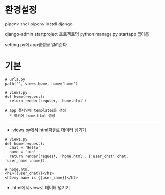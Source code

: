 # 환경설정

pipenv shell
pipenv install django

django-admin startproject 프로젝트명
python manage.py startapp 앱이름

setting.py에 app생성을 알려준다

# 기본

```
# urls.py
path('', views.home, name='home')
```

```
# views.py
def home(request):
  return render(requser, 'home.html')
```



```
# app 폴더안에 templates를 생성
  * 하위에 home.html 생성
```

---------------------

* views.py에서 html파일로 데이터 넘기기

```
# views.py
def home(request):
  chat = 'Hello'
  name = 'jun'
  return render(request, 'home.html', {'user_chat':chat, 'user_name':name})
```
```
# home.html
<h1>{{user_chat}}</h1>
<h2>my name is {{user_name}}</h2>
```

* html에서 view로 데이터 넘기기
